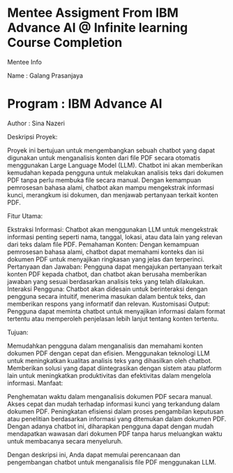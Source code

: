 Mentee Assigment From IBM Advance AI @ Infinite learning Course Completion 
================================================================================================
Mentee Info

Name : Galang Prasanjaya

Program : IBM Advance AI
===============================================================================================

Author : Sina Nazeri

Deskripsi Proyek:

Proyek ini bertujuan untuk mengembangkan sebuah chatbot yang dapat digunakan untuk menganalisis konten dari file PDF secara otomatis menggunakan Large Language Model (LLM). Chatbot ini akan memberikan kemudahan kepada pengguna untuk melakukan analisis teks dari dokumen PDF tanpa perlu membuka file secara manual. Dengan kemampuan pemrosesan bahasa alami, chatbot akan mampu mengekstrak informasi kunci, merangkum isi dokumen, dan menjawab pertanyaan terkait konten PDF.

Fitur Utama:

Ekstraksi Informasi: Chatbot akan menggunakan LLM untuk mengekstrak informasi penting seperti nama, tanggal, lokasi, atau data lain yang relevan dari teks dalam file PDF.
Pemahaman Konten: Dengan kemampuan pemrosesan bahasa alami, chatbot dapat memahami konteks dan isi dokumen PDF untuk menyajikan ringkasan yang jelas dan terperinci.
Pertanyaan dan Jawaban: Pengguna dapat mengajukan pertanyaan terkait konten PDF kepada chatbot, dan chatbot akan berusaha memberikan jawaban yang sesuai berdasarkan analisis teks yang telah dilakukan.
Interaksi Pengguna: Chatbot akan didesain untuk berinteraksi dengan pengguna secara intuitif, menerima masukan dalam bentuk teks, dan memberikan respons yang informatif dan relevan.
Kustomisasi Output: Pengguna dapat meminta chatbot untuk menyajikan informasi dalam format tertentu atau memperoleh penjelasan lebih lanjut tentang konten tertentu.

Tujuan:

Memudahkan pengguna dalam menganalisis dan memahami konten dokumen PDF dengan cepat dan efisien.
Menggunakan teknologi LLM untuk meningkatkan kualitas analisis teks yang dihasilkan oleh chatbot.
Memberikan solusi yang dapat diintegrasikan dengan sistem atau platform lain untuk meningkatkan produktivitas dan efektivitas dalam mengelola informasi.
Manfaat:

Penghematan waktu dalam menganalisis dokumen PDF secara manual.
Akses cepat dan mudah terhadap informasi kunci yang terkandung dalam dokumen PDF.
Peningkatan efisiensi dalam proses pengambilan keputusan atau penelitian berdasarkan informasi yang ditemukan dalam dokumen PDF.
Dengan adanya chatbot ini, diharapkan pengguna dapat dengan mudah mendapatkan wawasan dari dokumen PDF tanpa harus meluangkan waktu untuk membacanya secara menyeluruh.

Dengan deskripsi ini, Anda dapat memulai perencanaan dan pengembangan chatbot untuk menganalisis file PDF menggunakan LLM.
